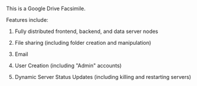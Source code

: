 This is a Google Drive Facsimile.

Features include:

1) Fully distributed frontend, backend, and data server nodes

2) File sharing (including folder creation and manipulation)

3) Email

4) User Creation (including "Admin" accounts)

5) Dynamic Server Status Updates (including killing and restarting servers)
